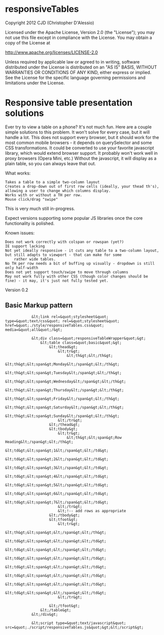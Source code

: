 responsiveTables
================

Copyright 2012 CJD (Christopher D'Alessio)

Licensed under the Apache License, Version 2.0 (the "License");
you may not use this file except in compliance with the License.
You may obtain a copy of the License at

http://www.apache.org/licenses/LICENSE-2.0

Unless required by applicable law or agreed to in writing, software
distributed under the License is distributed on an "AS IS" BASIS,
WITHOUT WARRANTIES OR CONDITIONS OF ANY KIND, either express or implied.
See the License for the specific language governing permissions and
limitations under the License.



Responsive table presentation solutions
=======================================

Ever try to view a table on a phone? It's not much fun. Here are a couple simple solutions to this problem.
It won't solve for every case, but it will handle a lot. This does not support every browser, but it should 
work for the most common mobile browsers - it depends on querySelector and some CSS transformations. It could 
be converted to use your favorite javascript library, which would extend browser support. It probably won't 
work well in proxy browsers (Opera Mini, etc.) Without the javascript, it will display as a plain table, so 
you can always leave that out.

What works:

    Takes a table to a simple two-column layout
    Creates a drop-down out of first row cells (ideally, your thead th's), allowing a user to change which columns display.
    Works with or without a TH per row.
    Mouse click/drag "swipe"

This is very much still in-progress.

Expect versions supporting some popular JS libraries once the core functionality is polished.

Known issues:

    Does not work correctly with colspan or rowspan (yet?)
    IE support lacking
    Not yet ideally responsive - it cuts any table to a two-column layout, but still adapts to viewport - that can make for some
    	rather wide tables.
    No TH per row needs a bit of buffing up visually - dropdown is still only half-width
    Does not yet support touch/swipe to move through columns
    May not work fully with other CSS (though color changes should be fine) - it may, it's just not fully tested yet.

Version 0.2

Basic Markup pattern
--------------------


                &lt;link rel=&quot;stylesheet&quot; type=&quot;text/css&quot; rel=&quot;stylesheet&quot; href=&quot;./style/responsiveTables.css&quot; media=&quot;all&quot;/&gt;
                
                &lt;div class=&quot;responsiveTableWrapper&quot;&gt;
                    &lt;table class=&quot;basic&quot;&gt;
                        &lt;thead&gt;
                            &lt;tr&gt;
                                &lt;th&gt;&lt;/th&gt;
                                &lt;th&gt;&lt;span&gt;Monday&lt;/span&gt;&lt;/th&gt;
                                &lt;th&gt;&lt;span&gt;Tuesday&lt;/span&gt;&lt;/th&gt;
                                &lt;th&gt;&lt;span&gt;Wednesday&lt;/span&gt;&lt;/th&gt;
                                &lt;th&gt;&lt;span&gt;Thursday&lt;/span&gt;&lt;/th&gt;
                                &lt;th&gt;&lt;span&gt;Friday&lt;/span&gt;&lt;/th&gt;
                                &lt;th&gt;&lt;span&gt;Saturday&lt;/span&gt;&lt;/th&gt;
                                &lt;th&gt;&lt;span&gt;Sunday&lt;/span&gt;&lt;/th&gt;
                            &lt;/tr&gt;
                        &lt;/thead&gt;
                        &lt;tbody&gt;
                            &lt;tr&gt;
                                &lt;th&gt;&lt;span&gt;Row Heading&lt;/span&gt;&lt;/th&gt;
                                &lt;td&gt;&lt;span&gt;1&lt;/span&gt;&lt;/td&gt;
                                &lt;td&gt;&lt;span&gt;2&lt;/span&gt;&lt;/td&gt;
                                &lt;td&gt;&lt;span&gt;3&lt;/span&gt;&lt;/td&gt;
                                &lt;td&gt;&lt;span&gt;4&lt;/span&gt;&lt;/td&gt;
                                &lt;td&gt;&lt;span&gt;5&lt;/span&gt;&lt;/td&gt;
                                &lt;td&gt;&lt;span&gt;6&lt;/span&gt;&lt;/td&gt;
                                &lt;td&gt;&lt;span&gt;7&lt;/span&gt;&lt;/td&gt;
                            &lt;/tr&gt;
                            &lt;!-- add rows as appropriate
                        &lt;/tbody&gt;
                        &lt;tfoot&gt;
                            &lt;tr&gt;
                                &lt;th&gt;&lt;span&gt;&lt;/span&gt;&lt;/th&gt;
                                &lt;td&gt;&lt;span&gt;&lt;/span&gt;&lt;/td&gt;
                                &lt;td&gt;&lt;span&gt;&lt;/span&gt;&lt;/td&gt;
                                &lt;td&gt;&lt;span&gt;&lt;/span&gt;&lt;/td&gt;
                                &lt;td&gt;&lt;span&gt;&lt;/span&gt;&lt;/td&gt;
                                &lt;td&gt;&lt;span&gt;&lt;/span&gt;&lt;/td&gt;
                                &lt;td&gt;&lt;span&gt;&lt;/span&gt;&lt;/td&gt;
                                &lt;td&gt;&lt;span&gt;&lt;/span&gt;&lt;/td&gt;
                            &lt;/tr&gt;
                        
                        &lt;/tfoot&gt;
                    &lt;/table&gt;
                &lt;/div&gt;
                
                &lt;script type=&quot;text/javascript&quot; src=&quot;./script/responsiveTables.js&quot;&gt;&lt;/script&gt;
